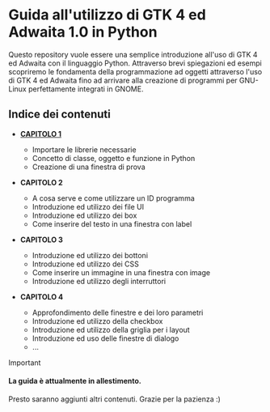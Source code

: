# Guida all'utilizzo di GTK 4 ed Adwaita 1.0 in Python
Questo repository vuole essere una semplice introduzione all'uso di GTK 4 ed Adwaita con il linguaggio Python. Attraverso brevi spiegazioni ed esempi scopriremo le fondamenta della programmazione ad oggetti attraverso l'uso di GTK 4 ed Adwaita fino ad arrivare alla creazione di programmi per GNU-Linux perfettamente integrati in GNOME.

## Indice dei contenuti
- [**CAPITOLO 1**](Capitoli/Capitolo_1.md)
  - Importare le librerie necessarie
  - Concetto di classe, oggetto e funzione in Python
  - Creazione di una finestra di prova
    
- **CAPITOLO 2**
  - A cosa serve e come utilizzare un ID programma
  - Introduzione ed utilizzo dei file UI
  - Introduzione ed utilizzo dei box
  - Come inserire del testo in una finestra con label

- **CAPITOLO 3**
  - Introduzione ed utilizzo dei bottoni
  - Introduzione ed utilizzo dei CSS
  - Come inserire un immagine in una finestra con image
  - Introduzione ed utilizzo degli interruttori

- **CAPITOLO 4**
  - Approfondimento delle finestre e dei loro parametri
  - Introduzione ed utilizzo della checkbox
  - Introduzione ed utilizzo della griglia per i layout
  - Introduzione ed uso delle finestre di dialogo
  - ...


> [!IMPORTANT]
> #### La guida è attualmente in allestimento.
> Presto saranno aggiunti altri contenuti. Grazie per la pazienza :)


    



































